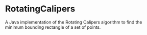 RotatingCalipers
================

A Java implementation of the Rotating Calipers algorithm to find the minimum bounding rectangle of a set of points.